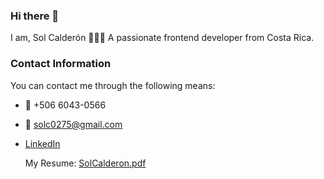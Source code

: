 ### Hi there 👋
I am, Sol Calderón 👩🏻‍💻 
A passionate frontend developer from Costa Rica.

### Contact Information
You can contact me through the following means:

- 📲 +506 6043-0566
- 📩 solc0275@gmail.com
- [LinkedIn](https://www.linkedin.com/in/sol-calderón-30aa7425a/)

  My Resume: 
[SolCalderon.pdf](https://github.com/sol1217/sol1217/files/15279222/SolCalderon.pdf)
